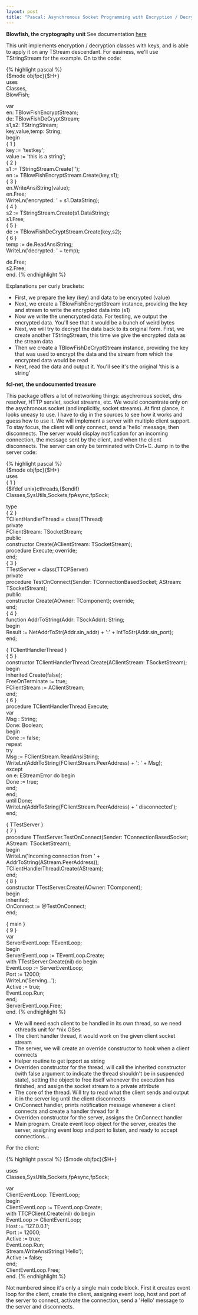 ```yaml
---
layout: post
title: "Pascal: Asynchronous Socket Programming with Encryption / Decryption"
---
```


**Blowfish, the cryptography unit**
See documentation [here](http://www.freepascal.org/docs-html/fcl/blowfish/index.html)

This unit implements encryption / decryption classes with keys, and is able to apply it on any TStream descendant. For easiness, we'll use TStringStream for the example. On to the code:

{% highlight pascal %}	
    {$mode objfpc}{$H+}    
uses  
  Classes,  
  BlowFish;  
  
var  
  en: TBlowFishEncryptStream;  
  de: TBlowFishDeCryptStream;  
  s1,s2: TStringStream;  
  key,value,temp: String;  
begin  
  { 1 }  
  key := 'testkey';  
  value := 'this is a string';  
  { 2 }  
  s1 := TStringStream.Create('');  
  en := TBlowFishEncryptStream.Create(key,s1);  
  { 3 }  
  en.WriteAnsiString(value);  
  en.Free;  
  WriteLn('encrypted: ' + s1.DataString);  
  { 4 }  
  s2 := TStringStream.Create(s1.DataString);  
  s1.Free;  
  { 5 }  
  de := TBlowFishDeCryptStream.Create(key,s2);  
  { 6 }  
  temp := de.ReadAnsiString;  
  WriteLn('decrypted: ' + temp);  
    
  de.Free;  
  s2.Free;  
end.
{% endhighlight %}

Explanations per curly brackets:

- First, we prepare the key (key) and data to be encrypted (value)
- Next, we create a TBlowFishEncryptStream instance, providing the key and stream to write the encrypted data into (s1)
- Now we write the unencrypted data. For testing, we output the encrypted data. You'll see that it would be a bunch of weird bytes
- Next, we will try to decrypt the data back to its original form. First, we create another TStringStream, this time we give the encrypted data as the stream data
- Then we create a TBlowFishDeCryptStream instance, providing the key that was used to encrypt the data and the stream from which the encrypted data would be read
- Next, read the data and output it. You'll see it's the original 'this is a string'

**fcl-net, the undocumented treasure**

This package offers a lot of networking things: asychronous socket, dns resolver, HTTP servlet, socket streams, etc. We would concentrate only on the asychronous socket (and implicitly, socket streams). At first glance, it looks uneasy to use. I have to dig in the sources to see how it works and guess how to use it. We will implement a server with multiple client support. To stay focus, the client will only connect, send a 'hello' message, then disconnects. The server would display notification for an incoming connection, the message sent by the client, and when the client disconnects. The server can only be terminated with Ctrl+C. Jump in to the server code:


{% highlight pascal %}	
{$mode objfpc}{$H+}  
uses  
  { 1 }  
  {$ifdef unix}cthreads,{$endif}  
  Classes,SysUtils,Sockets,fpAsync,fpSock;  
  
type  
  { 2 }  
  TClientHandlerThread = class(TThread)  
  private  
    FClientStream: TSocketStream;  
  public  
    constructor Create(AClientStream: TSocketStream);  
    procedure Execute; override;  
  end;  
  { 3 }  
  TTestServer = class(TTCPServer)  
  private  
    procedure TestOnConnect(Sender: TConnectionBasedSocket; AStream: TSocketStream);  
  public  
    constructor Create(AOwner: TComponent); override;  
  end;  
{ 4 }  
function AddrToString(Addr: TSockAddr): String;  
begin  
  Result := NetAddrToStr(Addr.sin_addr) + ':' + IntToStr(Addr.sin_port);  
end;  
  
{ TClientHandlerThread }  
{ 5 }  
constructor TClientHandlerThread.Create(AClientStream: TSocketStream);  
begin  
  inherited Create(false);  
  FreeOnTerminate := true;  
  FClientStream := AClientStream;  
end;  
{ 6 }  
procedure TClientHandlerThread.Execute;  
var  
  Msg : String;  
  Done: Boolean;  
begin  
  Done := false;  
  repeat  
    try  
      Msg := FClientStream.ReadAnsiString;  
      WriteLn(AddrToString(FClientStream.PeerAddress) + ': ' + Msg);  
    except  
      on e: EStreamError do begin  
        Done := true;  
      end;  
    end;  
  until Done;  
  WriteLn(AddrToString(FClientStream.PeerAddress) + ' disconnected');  
end;  
  
{ TTestServer }  
{ 7 }  
procedure TTestServer.TestOnConnect(Sender: TConnectionBasedSocket; AStream: TSocketStream);  
begin  
  WriteLn('Incoming connection from ' + AddrToString(AStream.PeerAddress));  
  TClientHandlerThread.Create(AStream);  
end;  
{ 8 }  
constructor TTestServer.Create(AOwner: TComponent);  
begin  
  inherited;  
  OnConnect := @TestOnConnect;  
end;  
  
{ main }  
{ 9 }  
var  
  ServerEventLoop: TEventLoop;  
begin  
  ServerEventLoop := TEventLoop.Create;  
  with TTestServer.Create(nil) do begin  
    EventLoop := ServerEventLoop;  
    Port := 12000;  
    WriteLn('Serving...');  
    Active := true;  
    EventLoop.Run;  
  end;  
  ServerEventLoop.Free;  
end.
{% endhighlight %}

- We will need each client to be handled in its own thread, so we need cthreads unit for *nix OSes
- The client handler thread, it would work on the given client socket stream
- The server, we will create an override constructor to hook when a client connects
- Helper routine to get ip:port as string
- Overriden constructor for the thread, will call the inherited constructor (with false argument to indicate the thread shouldn't be in suspended state), setting the object to free itself whenever the execution has finished, and assign the socket stream to a private attribute
- The core of the thread. Will try to read what the client sends and output it in the server log until the client disconnects
- OnConnect handler, prints notification message whenever a client connects and create a handler thread for it
- Overriden constructor for the server, assigns the OnConnect handler
- Main program. Create event loop object for the server, creates the server, assigning event loop and port to listen, and ready to accept connections...

For the client:


{% highlight pascal %}
	{$mode objfpc}{$H+}  
  
uses  
  Classes,SysUtils,Sockets,fpAsync,fpSock;  
  
var  
  ClientEventLoop: TEventLoop;  
begin  
  ClientEventLoop := TEventLoop.Create;  
  with TTCPClient.Create(nil) do begin  
    EventLoop := ClientEventLoop;  
    Host := '127.0.0.1';  
    Port := 12000;  
    Active := true;  
    EventLoop.Run;  
    Stream.WriteAnsiString('Hello');  
    Active := false;  
  end;  
  ClientEventLoop.Free;  
end.
{% endhighlight %}

Not numbered since it's only a single main code block. First it creates event loop for the client, create the client, assigning event loop, host and port of the server to connect, activate the connection, send a 'Hello' message to the server and disconnects.


